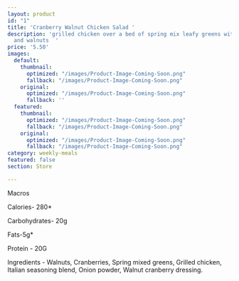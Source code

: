 ```yaml
---
layout: product
id: "1"
title: 'Cranberry Walnut Chicken Salad '
description: 'grilled chicken over a bed of spring mix leafy greens with dried cranberries
  and walnuts  '
price: '5.50'
images:
  default:
    thumbnail:
      optimized: "/images/Product-Image-Coming-Soon.png"
      fallback: "/images/Product-Image-Coming-Soon.png"
    original:
      optimized: "/images/Product-Image-Coming-Soon.png"
      fallback: ''
  featured:
    thumbnail:
      optimized: "/images/Product-Image-Coming-Soon.png"
      fallback: "/images/Product-Image-Coming-Soon.png"
    original:
      optimized: "/images/Product-Image-Coming-Soon.png"
      fallback: "/images/Product-Image-Coming-Soon.png"
category: weekly-meals
featured: false
section: Store

---
```

Macros

Calories- 280*

Carbohydrates- 20g

Fats-5g*

Protein - 20G

Ingredients - Walnuts, Cranberries, Spring mixed greens, Grilled chicken, Italian seasoning blend, Onion powder, Walnut cranberry dressing.